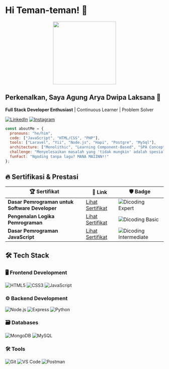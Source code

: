 # Hi Teman-teman! 👋

<div align="center">
  <img src="https://media.giphy.com/media/L1R1tvI9svkIWwpVYr/giphy.gif" width="200"/>
</div>

## Perkenalkan, Saya Agung Arya Dwipa Laksana 🚀

**Full Stack Developer Enthusiast** | Continuous Learner | Problem Solver

[![LinkedIn](https://img.shields.io/badge/LinkedIn-Connect-blue?style=flat-square&logo=linkedin)]((https://www.linkedin.com/in/agung-arya-7a04ab354/))
[![Instagram](https://img.shields.io/badge/Instagram-Follow-E4405F?style=flat-square&logo=instagram)](https://instagram.com/yourprofile)

```javascript
const aboutMe = {
  pronouns: "he/him",
  code: ["JavaScript", "HTML/CSS", "PHP"],
  tools: ["Laravel", "Yii", "Node.js", "Hapi", "Postgre", "MySql"],
  architecture: ["Monolithic", "Learning Component-Based", "SPA Concepts"],
  challenge: "Menyelesaikan masalah yang 'tidak mungkin' adalah spesialisasiku!",
  funFact: "Ngoding tanpa lagu? MANA MAIINN!!"
};
```

## 🔥 Sertifikasi & Prestasi

<div align="center">

| 🏆 Sertifikat | 🔗 Link | 🛡️ Badge |
|--------------|--------|----------|
| **Dasar Pemrograman untuk Software Developer** | [Lihat Sertifikat](https://github.com/user-attachments/files/18362847/Sertifikat_coure_memulai_dasar_pemrograman.pdf) | ![Dicoding Expert](https://img.shields.io/badge/Dicoding-Expert-green?logo=reverbnation&logoColor=white) |
| **Pengenalan Logika Pemrograman** | [Lihat Sertifikat](https://github.com/user-attachments/files/18362854/Sertifikat_course_pengenalan_ke_logika_pemrograman.pdf) | ![Dicoding Basic](https://img.shields.io/badge/Dicoding-Basic-blue?logo=reverbnation&logoColor=white) |
| **Dasar Pemrograman JavaScript** | [Lihat Sertifikat](https://github.com/user-attachments/files/18362857/Sertifikat_course_belajar_dasar_pemrograman_js.pdf) | ![Dicoding Intermediate](https://img.shields.io/badge/Dicoding-Intermediate-orange?logo=reverbnation&logoColor=white) |

</div>

## 🛠️ Tech Stack

### 🖥️ Frontend Development
![HTML5](https://img.shields.io/badge/HTML5-E34F26?style=for-the-badge&logo=html5&logoColor=white)
![CSS3](https://img.shields.io/badge/CSS3-1572B6?style=for-the-badge&logo=css3&logoColor=white)
![JavaScript](https://img.shields.io/badge/JavaScript-F7DF1E?style=for-the-badge&logo=javascript&logoColor=black)

### ⚙️ Backend Development
![Node.js](https://img.shields.io/badge/Node.js-339933?style=for-the-badge&logo=nodedotjs&logoColor=white)
![Express](https://img.shields.io/badge/Express-000000?style=for-the-badge&logo=express&logoColor=white)
![Python](https://img.shields.io/badge/Python-3776AB?style=for-the-badge&logo=python&logoColor=white)

### 🗃️ Databases
![MongoDB](https://img.shields.io/badge/MongoDB-47A248?style=for-the-badge&logo=mongodb&logoColor=white)
![MySQL](https://img.shields.io/badge/MySQL-4479A1?style=for-the-badge&logo=mysql&logoColor=white)

### 🛠️ Tools
![Git](https://img.shields.io/badge/Git-F05032?style=for-the-badge&logo=git&logoColor=white)
![VS Code](https://img.shields.io/badge/VS_Code-007ACC?style=for-the-badge&logo=visual-studio-code&logoColor=white)
![Postman](https://img.shields.io/badge/Postman-FF6C37?style=for-the-badge&logo=postman&logoColor=white)
